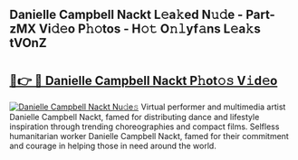 ## Danielle Campbell Nackt L𝚎a𝚔ed N𝚞𝚍e - Part-zMX Vi𝚍𝚎o P𝚑𝚘tos - H𝚘𝚝 O𝚗𝚕yf𝚊ns L𝚎a𝚔s tVOnZ

# <h2><a href="http://kf2dco.oniu.top/?m=Danielle+Campbell+Nackt">🔗👉 🔴 Danielle Campbell Nackt P𝚑ot𝚘𝚜 V𝚒d𝚎o</a></h2>

[![Danielle Campbell Nackt Nu𝚍e𝚜](https://i.imgur.com/0qMVB7G.gif)](http://kf2dco.oniu.top/?m=Danielle+Campbell+Nackt)
Virtual performer and multimedia artist Danielle Campbell Nackt, famed for distributing dance and lifestyle inspiration through trending choreographies and compact films. Selfless humanitarian worker Danielle Campbell Nackt, famed for their commitment and courage in helping those in need around the world.  

